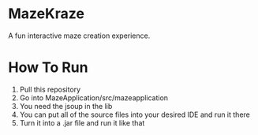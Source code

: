 # MazeKraze
 A fun interactive maze creation experience.
 
 # How To Run
 1. Pull this repository
 2. Go into MazeApplication/src/mazeapplication
 3. You need the jsoup in the lib
 4. You can put all of the source files into your desired IDE and run it there
 5. Turn it into a .jar file and run it like that
